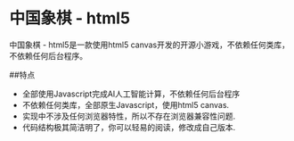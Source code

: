 中国象棋 - html5
===========


中国象棋 - html5是一款使用html5 canvas开发的开源小游戏，不依赖任何类库，不依赖任何后台程序。

##特点

* 全部使用Javascript完成AI人工智能计算，不依赖任何后台程序
* 不依赖任何类库，全部原生Javascript，使用html5 canvas.
* 实现中不涉及任何浏览器特性，所以不存在浏览器兼容性问题.
* 代码结构极其简洁明了，你可以轻易的阅读，修改成自己版本.
